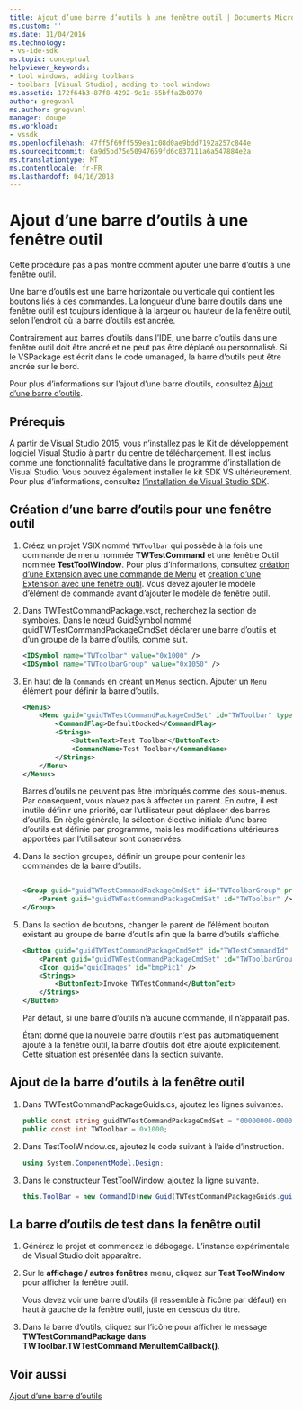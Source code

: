 ```yaml
---
title: Ajout d’une barre d’outils à une fenêtre outil | Documents Microsoft
ms.custom: ''
ms.date: 11/04/2016
ms.technology:
- vs-ide-sdk
ms.topic: conceptual
helpviewer_keywords:
- tool windows, adding toolbars
- toolbars [Visual Studio], adding to tool windows
ms.assetid: 172f64b3-87f8-4292-9c1c-65bffa2b0970
author: gregvanl
ms.author: gregvanl
manager: douge
ms.workload:
- vssdk
ms.openlocfilehash: 47ff5f69ff559ea1c08d0ae9bdd7192a257c844e
ms.sourcegitcommit: 6a9d5bd75e50947659fd6c837111a6a547884e2a
ms.translationtype: MT
ms.contentlocale: fr-FR
ms.lasthandoff: 04/16/2018
---
```

# <a name="adding-a-toolbar-to-a-tool-window"></a>Ajout d’une barre d’outils à une fenêtre outil
Cette procédure pas à pas montre comment ajouter une barre d’outils à une fenêtre outil.  
  
 Une barre d’outils est une barre horizontale ou verticale qui contient les boutons liés à des commandes. La longueur d’une barre d’outils dans une fenêtre outil est toujours identique à la largeur ou hauteur de la fenêtre outil, selon l’endroit où la barre d’outils est ancrée.  
  
 Contrairement aux barres d’outils dans l’IDE, une barre d’outils dans une fenêtre outil doit être ancré et ne peut pas être déplacé ou personnalisé. Si le VSPackage est écrit dans le code umanaged, la barre d’outils peut être ancrée sur le bord.  
  
 Pour plus d’informations sur l’ajout d’une barre d’outils, consultez [Ajout d’une barre d’outils](../extensibility/adding-a-toolbar.md).  
  
## <a name="prerequisites"></a>Prérequis  
 À partir de Visual Studio 2015, vous n’installez pas le Kit de développement logiciel Visual Studio à partir du centre de téléchargement. Il est inclus comme une fonctionnalité facultative dans le programme d’installation de Visual Studio. Vous pouvez également installer le kit SDK VS ultérieurement. Pour plus d’informations, consultez [l’installation de Visual Studio SDK](../extensibility/installing-the-visual-studio-sdk.md).  
  
## <a name="creating-a-toolbar-for-a-tool-window"></a>Création d’une barre d’outils pour une fenêtre outil  
  
1.  Créez un projet VSIX nommé `TWToolbar` qui possède à la fois une commande de menu nommée **TWTestCommand** et une fenêtre Outil nommée **TestToolWindow**. Pour plus d’informations, consultez [création d’une Extension avec une commande de Menu](../extensibility/creating-an-extension-with-a-menu-command.md) et [création d’une Extension avec une fenêtre outil](../extensibility/creating-an-extension-with-a-tool-window.md). Vous devez ajouter le modèle d’élément de commande avant d’ajouter le modèle de fenêtre outil.  
  
2.  Dans TWTestCommandPackage.vsct, recherchez la section de symboles. Dans le nœud GuidSymbol nommé guidTWTestCommandPackageCmdSet déclarer une barre d’outils et d’un groupe de la barre d’outils, comme suit.  
  
    ```xml  
    <IDSymbol name="TWToolbar" value="0x1000" />  
    <IDSymbol name="TWToolbarGroup" value="0x1050" />  
    ```  
  
3.  En haut de la `Commands` en créant un `Menus` section. Ajouter un `Menu` élément pour définir la barre d’outils.  
  
    ```xml  
    <Menus>  
        <Menu guid="guidTWTestCommandPackageCmdSet" id="TWToolbar" type="ToolWindowToolbar">  
            <CommandFlag>DefaultDocked</CommandFlag>  
            <Strings>  
                <ButtonText>Test Toolbar</ButtonText>  
                <CommandName>Test Toolbar</CommandName>  
            </Strings>  
        </Menu>  
    </Menus>  
    ```  
  
     Barres d’outils ne peuvent pas être imbriqués comme des sous-menus. Par conséquent, vous n’avez pas à affecter un parent. En outre, il est inutile définir une priorité, car l’utilisateur peut déplacer des barres d’outils. En règle générale, la sélection élective initiale d’une barre d’outils est définie par programme, mais les modifications ultérieures apportées par l’utilisateur sont conservées.  
  
4.  Dans la section groupes, définir un groupe pour contenir les commandes de la barre d’outils.  
  
    ```xml  
  
    <Group guid="guidTWTestCommandPackageCmdSet" id="TWToolbarGroup" priority="0x0000">  
        <Parent guid="guidTWTestCommandPackageCmdSet" id="TWToolbar" />  
    </Group>  
    ```  
  
5.  Dans la section de boutons, changer le parent de l’élément bouton existant au groupe de barre d’outils afin que la barre d’outils s’affiche.  
  
    ```xml  
    <Button guid="guidTWTestCommandPackageCmdSet" id="TWTestCommandId" priority="0x0100" type="Button">  
        <Parent guid="guidTWTestCommandPackageCmdSet" id="TWToolbarGroup" />  
        <Icon guid="guidImages" id="bmpPic1" />  
        <Strings>  
            <ButtonText>Invoke TWTestCommand</ButtonText>  
        </Strings>  
    </Button>  
    ```  
  
     Par défaut, si une barre d’outils n’a aucune commande, il n’apparaît pas.  
  
     Étant donné que la nouvelle barre d’outils n’est pas automatiquement ajouté à la fenêtre outil, la barre d’outils doit être ajouté explicitement. Cette situation est présentée dans la section suivante.  
  
## <a name="adding-the-toolbar-to-the-tool-window"></a>Ajout de la barre d’outils à la fenêtre outil  
  
1.  Dans TWTestCommandPackageGuids.cs, ajoutez les lignes suivantes.  
  
    ```csharp  
    public const string guidTWTestCommandPackageCmdSet = "00000000-0000-0000-0000-0000";  // get the GUID from the .vsct file  
    public const int TWToolbar = 0x1000;  
    ```  
  
2.  Dans TestToolWindow.cs, ajoutez le code suivant à l’aide d’instruction.  
  
    ```csharp  
    using System.ComponentModel.Design;  
    ```  
  
3.  Dans le constructeur TestToolWindow, ajoutez la ligne suivante.  
  
    ```csharp  
    this.ToolBar = new CommandID(new Guid(TWTestCommandPackageGuids.guidTWTestCommandPackageCmdSet), TWTestCommandPackageGuids.TWToolbar);  
    ```  
  
## <a name="testing-the-toolbar-in-the-tool-window"></a>La barre d’outils de test dans la fenêtre outil  
  
1.  Générez le projet et commencez le débogage. L’instance expérimentale de Visual Studio doit apparaître.  
  
2.  Sur le **affichage / autres fenêtres** menu, cliquez sur **Test ToolWindow** pour afficher la fenêtre outil.  
  
     Vous devez voir une barre d’outils (il ressemble à l’icône par défaut) en haut à gauche de la fenêtre outil, juste en dessous du titre.  
  
3.  Dans la barre d’outils, cliquez sur l’icône pour afficher le message **TWTestCommandPackage dans TWToolbar.TWTestCommand.MenuItemCallback()**.  
  
## <a name="see-also"></a>Voir aussi  
 [Ajout d’une barre d’outils](../extensibility/adding-a-toolbar.md)